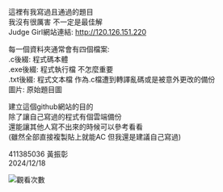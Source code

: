 這裡有我寫過且通過的題目  
我沒有很厲害 不一定是最佳解  
Judge Girl網站連結: http://120.126.151.220

每一個資料夾通常會有四個檔案:  
.c後綴: 程式碼本體  
.exe後綴: 程式執行檔 不怎麼重要  
.txt後綴: 程式文本檔 作為.c檔遭到轉譯亂碼或是被意外更改的備份  
圖片: 原始題目圖

建立這個github網站的目的  
除了讓自己寫過的程式有個雲端備份  
還能讓其他人寫不出來的時候可以參考看看  
(雖然全部直接複製貼上就能AC 但我還是建議自己寫過)  

411385036 黃振彰  
2024/12/18  

![觀看次數](https://komarev.com/ghpvc/?username=huangzz02&style=for-the-badge&color=blue)
